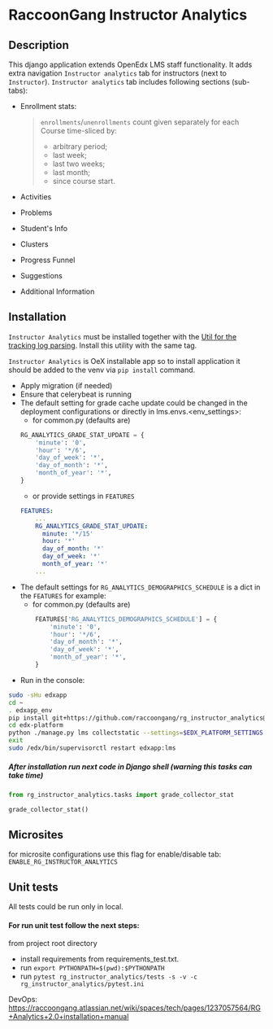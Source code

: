 # RaccoonGang Instructor Analytics

## Description

This django application extends OpenEdx LMS staff functionality.
It adds extra navigation `Instructor analytics` tab for instructors (next to `Instructor`).
`Instructor analytics` tab includes following sections (sub-tabs):

- Enrollment stats:

  > `enrollments`/`unenrollments` count given separately for each Course time-sliced by:
  > - arbitrary period;
  > - last week;
  > - last two weeks;
  > - last month;
  > - since course start.

- Activities
- Problems
- Student's Info
- Clusters
- Progress Funnel
- Suggestions
- Additional Information

## Installation

`Instructor Analytics` must be installed together with the [Util for the tracking log parsing](https://gitlab.raccoongang.com/rg-developers/instructor-analytics-log-collector/-/tags).
 Install this utility with the same tag.

`Instructor Analytics` is OeX installable app so to install application it
should be added to the venv via `pip install` command.

* Apply migration (if needed)
* Ensure that celerybeat is running
* The default setting for grade cache update could be changed in the deployment
  configurations or directly in lms.envs.<env_settings>:
    * for common.py (defaults are)
    ```python
    RG_ANALYTICS_GRADE_STAT_UPDATE = {
        'minute': '0',
        'hour': '*/6',
        'day_of_week': '*',
        'day_of_month': '*',
        'month_of_year': '*',
    }
    ```
    * or provide settings in `FEATURES`
    ```yaml
    FEATURES:
        ...
        RG_ANALYTICS_GRADE_STAT_UPDATE:
          minute: '*/15'
          hour: '*'
          day_of_month: '*'
          day_of_week: '*'
          month_of_year: '*'
        ...
    ```
* The default settings for `RG_ANALYTICS_DEMOGRAPHICS_SCHEDULE` is a dict in the
  `FEATURES` for example:
    * for common.py (defaults are)
    ```python
        FEATURES['RG_ANALYTICS_DEMOGRAPHICS_SCHEDULE'] = {
            'minute': '0',
            'hour': '*/6',
            'day_of_month': '*',
            'day_of_week': '*',
            'month_of_year': '*',
        }
    ```
* Run in the console:
```bash
sudo -sHu edxapp
cd ~
. edxapp_env
pip install git+https://github.com/raccoongang/rg_instructor_analytics@v3.x.x#egg=rg_instructor_analytics
cd edx-platform
python ./manage.py lms collectstatic --settings=$EDX_PLATFORM_SETTINGS --noinput
exit
sudo /edx/bin/supervisorctl restart edxapp:lms
```

##### After installation run next code in Django shell (warning this tasks can take time)
```python
from rg_instructor_analytics.tasks import grade_collector_stat

grade_collector_stat()
```

## Microsites

for microsite configurations use this flag for enable/disable tab: `ENABLE_RG_INSTRUCTOR_ANALYTICS`

## Unit tests
All tests could be run only in local.

#### For run unit test follow the next steps:
from project root directory
* install requirements from requirements_test.txt.
* run ```export PYTHONPATH=$(pwd):$PYTHONPATH```
* run ```pytest rg_instructor_analytics/tests -s -v -c rg_instructor_analytics/pytest.ini```

DevOps: https://raccoongang.atlassian.net/wiki/spaces/tech/pages/1237057564/RG+Analytics+2.0+installation+manual
